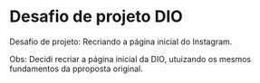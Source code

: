 # Desafio de projeto DIO

Desafio de projeto: Recriando a página inicial do Instagram.

Obs: Decidi recriar a página inicial da DIO, utuizando os mesmos fundamentos da pproposta original.
